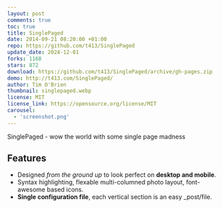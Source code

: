 ```yaml
---
layout: post
comments: true
toc: true
title: SinglePaged
date: 2014-09-21 08:20:00 +01:00
repo: https://github.com/t413/SinglePaged
update_date: 2024-12-01
forks: 1168
stars: 872
download: https://github.com/t413/SinglePaged/archive/gh-pages.zip
demo: http://t413.com/SinglePaged/
author: Tim O'Brien
thumbnail: singlepaged.webp
license: MIT
license_link: https://opensource.org/license/MIT
carousel:
  - 'screenshot.png'
---
```


SinglePaged - wow the world with some single page madness

## Features

* Designed *from the ground up* to look perfect on **desktop and mobile**.
* Syntax highlighting, flexable multi-columned photo layout, font-awesome based icons.
* **Single configuration file**, each vertical section is an easy _post/file.
